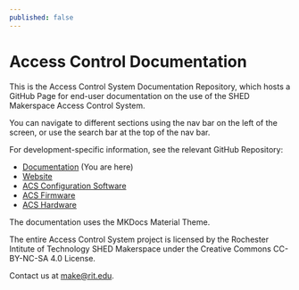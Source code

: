 ```yaml
---
published: false
---
```


# Access Control Documentation

This is the Access Control System Documentation Repository, which hosts a GitHub Page for end-user documentation on the use of the SHED Makerspace Access Control System.

You can navigate to different sections using the nav bar on the left of the screen, or use the search bar at the top of the nav bar. 

For development-specific information, see the relevant GitHub Repository:
* [Documentation](https://github.com/rit-construct-makerspace/access-control-documentation) (You are here)
* [Website](https://github.com/rit-construct-makerspace/makerspace)
* [ACS Configuration Software](https://github.com/rit-construct-makerspace/access-control-configuration)
* [ACS Firmware](https://github.com/rit-construct-makerspace/access-control-firmware)
* [ACS Hardware](https://github.com/rit-construct-makerspace/access-control-hardware)

The documentation uses the MKDocs Material Theme.

The entire Access Control System project is licensed by the Rochester Intitute of Technology SHED Makerspace under the Creative Commons CC-BY-NC-SA 4.0 License. 

Contact us at make@rit.edu. 
